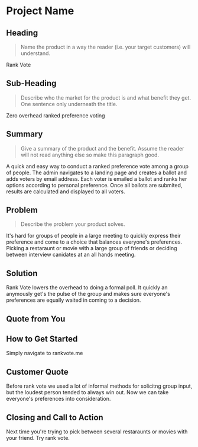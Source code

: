 # Project Name #

<!-- 
> This material was originally posted [here](http://www.quora.com/What-is-Amazons-approach-to-product-development-and-product-management). It is reproduced here for posterities sake.

There is an approach called "working backwards" that is widely used at Amazon. They work backwards from the customer, rather than starting with an idea for a product and trying to bolt customers onto it. While working backwards can be applied to any specific product decision, using this approach is especially important when developing new products or features.

For new initiatives a product manager typically starts by writing an internal press release announcing the finished product. The target audience for the press release is the new/updated product's customers, which can be retail customers or internal users of a tool or technology. Internal press releases are centered around the customer problem, how current solutions (internal or external) fail, and how the new product will blow away existing solutions.

If the benefits listed don't sound very interesting or exciting to customers, then perhaps they're not (and shouldn't be built). Instead, the product manager should keep iterating on the press release until they've come up with benefits that actually sound like benefits. Iterating on a press release is a lot less expensive than iterating on the product itself (and quicker!).

If the press release is more than a page and a half, it is probably too long. Keep it simple. 3-4 sentences for most paragraphs. Cut out the fat. Don't make it into a spec. You can accompany the press release with a FAQ that answers all of the other business or execution questions so the press release can stay focused on what the customer gets. My rule of thumb is that if the press release is hard to write, then the product is probably going to suck. Keep working at it until the outline for each paragraph flows. 

Oh, and I also like to write press-releases in what I call "Oprah-speak" for mainstream consumer products. Imagine you're sitting on Oprah's couch and have just explained the product to her, and then you listen as she explains it to her audience. That's "Oprah-speak", not "Geek-speak".

Once the project moves into development, the press release can be used as a touchstone; a guiding light. The product team can ask themselves, "Are we building what is in the press release?" If they find they're spending time building things that aren't in the press release (overbuilding), they need to ask themselves why. This keeps product development focused on achieving the customer benefits and not building extraneous stuff that takes longer to build, takes resources to maintain, and doesn't provide real customer benefit (at least not enough to warrant inclusion in the press release).
 -->
 
## Heading ##
  > Name the product in a way the reader (i.e. your target customers) will understand.

Rank Vote

## Sub-Heading ##
  > Describe who the market for the product is and what benefit they get. One sentence only underneath the title.

Zero overhead ranked preference voting

## Summary ##
  > Give a summary of the product and the benefit. Assume the reader will not read anything else so make this paragraph good.

A quick and easy way to conduct a ranked preference vote among a group of people. The admin navigates to a landing page and creates a ballot and adds voters by email address. Each voter is emailed a ballot and ranks her options according to personal preference. Once all ballots are submited, results are calculated and displayed to all voters.

## Problem ##
  > Describe the problem your product solves.

It's hard for groups of people in a large meeting to quickly express their preference and come to a choice that balances everyone's preferences. Picking a restaraunt or movie with a large group of friends or deciding between interview canidates at an all hands meeting. 

## Solution ##

Rank Vote lowers the overhead to doing a formal poll. It quickly an anymously get's the pulse of the group and makes sure everyone's preferences are equally waited in coming to a decision.

## Quote from You ##



## How to Get Started ##

Simply navigate to rankvote.me

## Customer Quote ##

Before rank vote we used a lot of informal methods for solicitng group input, but the loudest person tended to always win out. Now we can take everyone's preferences into consideration.

## Closing and Call to Action ##

Next time you're trying to pick between several restaraunts or movies with your friend. Try rank vote.
